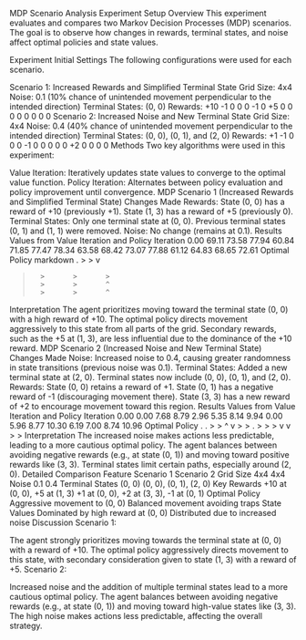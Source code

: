 MDP Scenario Analysis
Experiment Setup
Overview
This experiment evaluates and compares two Markov Decision Processes (MDP) scenarios. The goal is to observe how changes in rewards, terminal states, and noise affect optimal policies and state values.

Experiment Initial Settings
The following configurations were used for each scenario.

Scenario 1: Increased Rewards and Simplified Terminal State
Grid Size: 4x4
Noise: 0.1 (10% chance of unintended movement perpendicular to the intended direction)
Terminal States: (0, 0)
Rewards:
+10   -1    0    0
 0    -1    0   +5
 0     0    0    0
 0     0    0    0
Scenario 2: Increased Noise and New Terminal State
Grid Size: 4x4
Noise: 0.4 (40% chance of unintended movement perpendicular to the intended direction)
Terminal States: (0, 0), (0, 1), and (2, 0)
Rewards:
+1    -1    0    0
 0    -1    0    0
 0     0    0   +2
 0     0    0    0
Methods
Two key algorithms were used in this experiment:

Value Iteration: Iteratively updates state values to converge to the optimal value function.
Policy Iteration: Alternates between policy evaluation and policy improvement until convergence.
MDP Scenario 1 (Increased Rewards and Simplified Terminal State)
Changes Made
Rewards:
State (0, 0) has a reward of +10 (previously +1).
State (1, 3) has a reward of +5 (previously 0).
Terminal States:
Only one terminal state at (0, 0). Previous terminal states (0, 1) and (1, 1) were removed.
Noise: No change (remains at 0.1).
Results
Values from Value Iteration and Policy Iteration
0.00    69.11    73.58    77.94
60.84   71.85    77.47    78.34
63.58   68.42    73.07    77.88
61.12   64.83    68.65    72.61
Optimal Policy
markdown
.       >       >       v
>       >       >       >
>       >       >       ^
>       >       >       ^
Interpretation
The agent prioritizes moving toward the terminal state (0, 0) with a high reward of +10.
The optimal policy directs movement aggressively to this state from all parts of the grid.
Secondary rewards, such as the +5 at (1, 3), are less influential due to the dominance of the +10 reward.
MDP Scenario 2 (Increased Noise and New Terminal State)
Changes Made
Noise:
Increased noise to 0.4, causing greater randomness in state transitions (previous noise was 0.1).
Terminal States:
Added a new terminal state at (2, 0).
Terminal states now include (0, 0), (0, 1), and (2, 0).
Rewards:
State (0, 0) retains a reward of +1.
State (0, 1) has a negative reward of -1 (discouraging movement there).
State (3, 3) has a new reward of +2 to encourage movement toward this region.
Results
Values from Value Iteration and Policy Iteration
0.00    0.00    7.68    8.79
2.96    5.35    8.14    9.94
0.00    5.96    8.77    10.30
6.19    7.00    8.74    10.96
Optimal Policy
.       .       >       >
^       v       >       >
.       >       >       >
v       v       >       >
Interpretation
The increased noise makes actions less predictable, leading to a more cautious optimal policy.
The agent balances between avoiding negative rewards (e.g., at state (0, 1)) and moving toward positive rewards like (3, 3).
Terminal states limit certain paths, especially around (2, 0).
Detailed Comparison
Feature	Scenario 1	Scenario 2
Grid Size	4x4	4x4
Noise	0.1	0.4
Terminal States	(0, 0)	(0, 0), (0, 1), (2, 0)
Key Rewards	+10 at (0, 0), +5 at (1, 3)	+1 at (0, 0), +2 at (3, 3), -1 at (0, 1)
Optimal Policy	Aggressive movement to (0, 0)	Balanced movement avoiding traps
State Values	Dominated by high reward at (0, 0)	Distributed due to increased noise
Discussion
Scenario 1:

The agent strongly prioritizes moving towards the terminal state at (0, 0) with a reward of +10.
The optimal policy aggressively directs movement to this state, with secondary consideration given to state (1, 3) with a reward of +5.
Scenario 2:

Increased noise and the addition of multiple terminal states lead to a more cautious optimal policy.
The agent balances between avoiding negative rewards (e.g., at state (0, 1)) and moving toward high-value states like (3, 3).
The high noise makes actions less predictable, affecting the overall strategy.